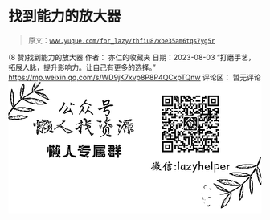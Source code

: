 # 找到能力的放大器

> 原文：[`www.yuque.com/for_lazy/thfiu8/xbe35am6tqs7yg5r`](https://www.yuque.com/for_lazy/thfiu8/xbe35am6tqs7yg5r)

<ne-h2 id="25382a9c" data-lake-id="25382a9c"><ne-heading-ext><ne-heading-anchor></ne-heading-anchor><ne-heading-fold></ne-heading-fold></ne-heading-ext><ne-heading-content><ne-text id="ufc841402">(8 赞)找到能力的放大器</ne-text></ne-heading-content></ne-h2> <ne-p id="u73fb7e5c" data-lake-id="u73fb7e5c"><ne-text id="u70612d39">作者： 亦仁的收藏夹</ne-text></ne-p> <ne-p id="u8b1a5e34" data-lake-id="u8b1a5e34"><ne-text id="ue4b9c283">日期：2023-08-03</ne-text></ne-p> <ne-p id="u5ff258a5" data-lake-id="u5ff258a5"><ne-text id="u255165e8">“打磨手艺，拓展人脉，提升影响力。让自己有更多的选择。”</ne-text></ne-p> <ne-p id="u999004a7" data-lake-id="u999004a7">[<ne-text id="ufdeff586">https://mp.weixin.qq.com/s/WD9jK7xvp8P8P4QCxpTQnw</ne-text>](https://mp.weixin.qq.com/s/WD9jK7xvp8P8P4QCxpTQnw)</ne-p> <ne-hole id="u3d29a5b2" data-lake-id="u3d29a5b2"><ne-card data-card-name="hr" data-card-type="block" id="Sx7nK" data-event-boundary="card"><ne-p id="u5484d4d4" data-lake-id="u5484d4d4"><ne-text id="ub061e2ba">评论区：</ne-text></ne-p> <ne-p id="ufb7b74f7" data-lake-id="ufb7b74f7"><ne-text id="uaf9b63e1">暂无评论</ne-text></ne-p> <ne-p id="u358fd651" data-lake-id="u358fd651"><ne-card data-card-name="image" data-card-type="inline" id="Fnk0i" data-event-boundary="card">![](img/894d30a529e7c37bcd3392323c99941c.png)  <ne-hole id="u158ad5f5" data-lake-id="u158ad5f5"><ne-card data-card-name="hr" data-card-type="block" id="p0koh" data-event-boundary="card"></ne-card></ne-hole></ne-card></ne-p></ne-card></ne-hole>